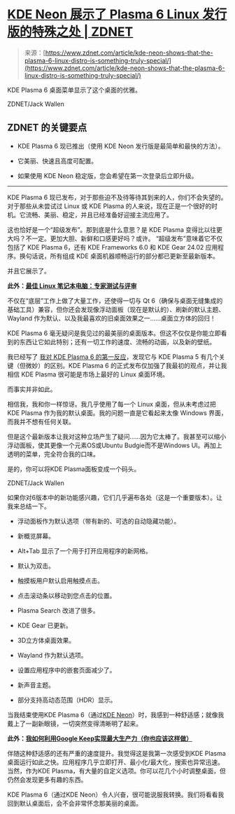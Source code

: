 <!--yml

类别：未分类

日期：2024-05-27 14:37:45

-->

# [KDE Neon 展示了 Plasma 6 Linux 发行版的特殊之处 | ZDNET](https://www.zdnet.com/article/kde-neon-shows-that-the-plasma-6-linux-distro-is-something-truly-special/)

> 来源：[https://www.zdnet.com/article/kde-neon-shows-that-the-plasma-6-linux-distro-is-something-truly-special/](https://www.zdnet.com/article/kde-neon-shows-that-the-plasma-6-linux-distro-is-something-truly-special/)

KDE Plasma 6 桌面菜单显示了这个桌面的优雅。

ZDNET/Jack Wallen

## ZDNET 的关键要点

+   KDE Plasma 6 现已推出（使用 KDE Neon 发行版是最简单和最快的方法）。

+   它美丽、快速且高度可配置。

+   如果使用 KDE Neon 稳定版，您会希望在第一次登录后立即升级。

* * *

KDE Plasma 6 现已发布，对于那些迫不及待等待其到来的人，你们不会失望的。对于那些从未尝试过 Linux 或 KDE Plasma 的人来说，现在正是一个很好的时机。它流畅、美丽、稳定，并且已经准备好迎接主流应用了。

这也恰好是一个“超级发布”。那到底是什么意思？是 KDE Plasma 变得比以往更大吗？不一定。更加大胆、新鲜和口感更好吗？或许。 “超级发布”意味着它不仅包括了 KDE Plasma 6，还有 KDE Frameworks 6.0 和 KDE Gear 24.02 应用程序。换句话说，所有组成 KDE 桌面机器顺畅运行的部分都已更新至最新版本。

并且它展示了。

**此外：[最佳 Linux 笔记本电脑：专家测试与评审](https://www.zdnet.com/article/best-linux-laptop/)**

不仅在“底层”工作上做了大量工作，还使得一切与 Qt 6（确保与桌面无缝集成的基础工具）兼容，但你还会发现像浮动面板（现在是默认的）、刷新的默认主题、Wayland 作为默认、以及我最喜欢的旧桌面效果之一……桌面立方体的回归！

KDE Plasma 6 毫无疑问是我见过的最美丽的桌面版本。但这不仅仅是你能立即看到的东西让它如此特别；还有一切工作的速度、流畅的动画，以及新的壁纸。

我已经写了 [我对 KDE Plasma 6 的第一反应](https://www.zdnet.com/article/i-tested-kde-plasma-6-and-found-it-very-familiar-heres-why-thats-a-good-thing/)，发现它与 KDE Plasma 5 有几个关键（但微妙）的区别。KDE Plasma 6 的正式发布仅加强了我最初的观点，并让我相信 KDE Plasma 很可能是市场上最好的 Linux 桌面环境。

而事实并非如此。

相信我，我和你一样惊讶。我几乎使用了每一个 Linux 桌面，但从未考虑过把 KDE Plasma 作为我的默认桌面。我的问题一直是它看起来太像 Windows 界面，而我并不想有任何关联。

但是这个最新版本让我对这种立场产生了疑问……因为它太棒了。我甚至可以缩小浮动面板，使其更像一个元素OS或Ubuntu Budgie而不是Windows UI。再加上透明的菜单，完全符合我的口味。

是的，你可以将KDE Plasma面板变成一个码头。

ZDNET/Jack Wallen

如果你对6版本中的新功能感兴趣，它们几乎遍布各处（这是一个重要版本）。让我来总结一下。

+   浮动面板作为默认选项（带有新的、可选的自动隐藏功能）。

+   新概览屏幕。

+   Alt+Tab 显示了一个用于打开应用程序的新网格。

+   默认为双击。

+   触摸板用户默认启用触摸点击。

+   点击滚动条以移动到您点击的位置。

+   Plasma Search 改进了很多。

+   KDE Gear 已更新。

+   3D立方体桌面效果。

+   Wayland 作为默认选项。

+   设置应用程序中的嵌套页面减少了。

+   新声音主题。

+   部分支持高动态范围（HDR）显示。

当我结束使用KDE Plasma 6（通过[KDE Neon](https://neon.kde.org)）时，我感到一种舒适感；就像我戴上了一副新眼镜，一切突然变得清晰明了起来。

**此外：[我如何利用Google Keep实现最大生产力（你也应该这样做）](https://www.zdnet.com/home-and-office/work-life/5-ways-i-use-google-keep-for-maximum-productivity-and-you-should-too/?ftag=TRE-03-10aaa6b&utm_email=%7B%7B#sha256%7D%7D%7B%7Bemail%7D%7D%7B%7B/sha256%7D%7D&utm_campaign_id=%7B%7BcampaignId%7D%7D&utm_email_id=%7B%7B#sha256%7D%7D%7B%7BcampaignId%7D%7D%7B%7BtemplateId%7D%7D%7B%7Bemail%7D%7D%7B%7B/sha256%7D%7D&utm_newsletter_id=%7B%7BmessageTypeId%7D%7D&medium=email&source=iterable)**

伴随这种舒适感的还有严重的速度提升。我觉得这是我第一次感受到KDE Plasma桌面运行如此之快。应用程序几乎立即打开、最小化/最大化，搜索也异常迅速。当然，作为KDE Plasma，有大量的自定义选项。你可以花几个小时调整桌面，但仍然会发现更多有趣的东西。

KDE Plasma 6（通过KDE Neon）令人兴奋，很可能说服我转换。我们将看看我回到默认桌面后，会不会非常怀念那美丽的桌面。

